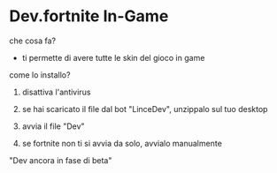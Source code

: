 # Dev.fortnite In-Game

che cosa fa?
- ti permette di avere tutte le skin del gioco in game

come lo installo?

1) disattiva l'antivirus

2) se hai scaricato il file dal bot "LinceDev", unzippalo sul tuo desktop

3) avvia il file "Dev"

4) se fortnite non ti si avvia da solo, avvialo manualmente

"Dev ancora in fase di beta"
